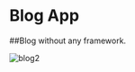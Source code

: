 # Blog App
##Blog without any framework.

![blog2](https://cloud.githubusercontent.com/assets/16507635/23441382/4da71254-fe22-11e6-915e-35cee6263a28.jpg)
